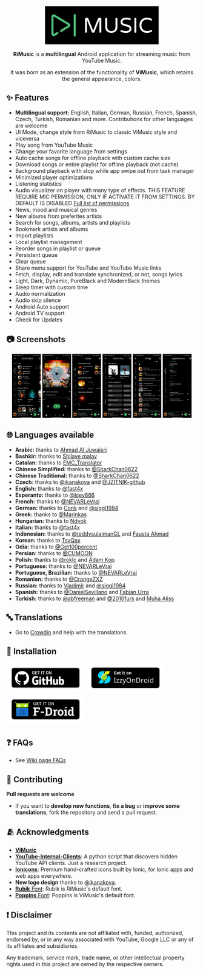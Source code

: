 <div align="center">
  <img src="./assets/design/app_logo.svg" width="300" height="100" />    
  <p><b>RiMusic</b> is a <b>multilingual</b> Android application for streaming music from YouTube Music.</p>
  <p>It was born as an extension of the functionality of <b>ViMusic</b>, which retains the general appearance, colors.</p>
</div>

## ✨ Features
- **Multilingual support:** English, Italian, German, Russian, French, Spanish, Czech, Turkish, Romanian and more. Contributions for other languages are welcome
- UI Mode, change style from RiMusic to classic ViMusic style and viceversa
- Play song from YouTube Music
- Change your favorite language from settings
- Auto cache songs for offline playback with custom cache size
- Download songs or entire playlist for offline playback (not cache) 
- Background playback with stop while app swipe out from task manager
- Minimized player optimizations
- Listening statistics
- Audio visualizer on player with many type of effects. THIS FEATURE REQUIRE MIC PERMISSION, ONLY IF ACTIVATE IT FROM SETTINGS. BY DEFAULT IS DISABLED [Full list of permissions](https://github.com/fast4x/RiMusic/wiki/FAQs#-what-permissions-are-used)
- News, mood and musical genres
- New albums from preferites artists
- Search for songs, albums, artists and playlists
- Bookmark artists and albums
- Import playlists
- Local playlist management
- Reorder songs in playlist or queue
- Persistent queue
- Clear queue
- Share menu support for YouTube and YouTube Music links
- Fetch, display, edit and translate synchronized, or not, songs lyrics
- Light, Dark, Dynamic, PureBlack and ModernBack themes
- Sleep timer with custom time
- Audio normalization
- Audio skip silence
- Android Auto support
- Android TV support
- Check for Updates

## 📷 Screenshots
<div align="center">
  <img src="./fastlane/metadata/android/en-US/images/phoneScreenshots/1.jpg" width="15%" />
  <img src="./fastlane/metadata/android/en-US/images/phoneScreenshots/2.jpg" width="15%" />
  <img src="./fastlane/metadata/android/en-US/images/phoneScreenshots/3.jpg" width="15%" />
  <img src="./fastlane/metadata/android/en-US/images/phoneScreenshots/4.jpg" width="15%" />
  <img src="./fastlane/metadata/android/en-US/images/phoneScreenshots/5.jpg" width="15%" />
  <img src="./fastlane/metadata/android/en-US/images/phoneScreenshots/6.jpg" width="15%" />
</div>

## 🌐 Languages available
- **Arabic:** thanks to [Ahmad Al Juwaisri](https://crowdin.com/profile/juwaisri)
- **Bashkir:** thanks to [Shilave malay](https://crowdin.com/profile/Bash.boy)
- **Catalan:** thanks to [EMC_Translator](https://crowdin.com/profile/EMC_Translator)
- **Chinese Simplified:** thanks to [@SharkChan0622](https://github.com/SharkChan0622)
- **Chinese Traditional:** thanks to [@SharkChan0622](https://github.com/SharkChan0622)
- **Czech:** thanks to [@ikanakova](https://github.com/ikanakova) and [@JZITNIK-github](https://github.com/JZITNIK-github)
- **English:** thanks to [@fast4x](https://github.com/fast4x)
- **Esperanto:** thanks to [@kjev666](https://github.com/kjev666)
- **French:** thanks to [@NEVARLeVrai](https://github.com/NEVARLeVrai)
- **German:** thanks to [Conk](https://crowdin.com/profile/conk) and [@siggi1984](https://github.com/siggi1984)
- **Greek:** thanks to [@Marinkas](https://github.com/Marinkas)
- **Hungarìan:** thanks to [Ndvok](https://crowdin.com/profile/ndvok)
- **Italian:** thanks to [@fast4x](https://github.com/fast4x)
- **Indonesian:** thanks to [@teddysulaimanGL](https://github.com/teddysulaimanGL) and [Fausta Ahmad](https://crowdin.com/profile/faustaahmad)  
- **Korean:** thanks to [TsyQax](https://crowdin.com/profile/TsyQax)
- **Odia:** thanks to [@Get100percent](https://github.com/Get100percent)
- **Persian:** thanks to [@CUMOON](https://github.com/CUMOON)
- **Polish:** thanks to [@roklc](https://github.com/roklc) and [Adam Kop](https://crowdin.com/profile/damianadam000)
- **Portuguese:** thanks to [@NEVARLeVrai](https://github.com/NEVARLeVrai)
- **Portuguese, Brazilian:** thanks to [@NEVARLeVrai](https://github.com/NEVARLeVrai)
- **Romanian:** thanks to [@OrangeZXZ](https://github.com/OrangeZxZ)
- **Russian:** thanks to [Vladimir](https://crowdin.com/profile/vladimir15426) and [@siggi1984](https://github.com/siggi1984)
- **Spanish:** thanks to [@DanielSevillano](https://github.com/DanielSevillano) and [Fabian Urra](https://crowdin.com/profile/nsagcl)
- **Turkish:** thanks to [@abfreeman](https://github.com/abfreeman) and [@2010furs](https://github.com/2010furs) and [Muha Aliss](https://crowdin.com/profile/muhaaliss)


## 🔤 Translations
- Go to [Crowdin](https://crowdin.com/project/rimusic/invite?h=73f0e6b64be1c64a8aebd467d286cf851925330) and help with the translations.

## 📲 Installation
[<img src="./assets/images/getItGithub.png" alt="GitHub" height="80">](https://github.com/fast4x/RiMusic/releases/latest)
[<img src="./assets/images/getItIzzyOnDroid.png" alt="IzzyOnDroid" height="80">](https://apt.izzysoft.de/fdroid/index/apk/it.fast4x.rimusic/)
[<img src="./assets/images/getItf-droid.png" alt="F-Droid" height="80">](https://f-droid.org/it/packages/it.fast4x.rimusic/)

## ❓ FAQs
- See [Wiki page FAQs](https://github.com/fast4x/RiMusic/wiki/FAQs)

## 🤝 Contributing
**Pull requests are welcome**
- If you want to **develop new functions**, **fix a bug** or **improve some translations**, fork the repository and send a pull request.

## 🫂 Acknowledgments
- [**ViMusic**](https://github.com/vfsfitvnm/ViMusic)
- [**YouTube-Internal-Clients**](https://github.com/zerodytrash/YouTube-Internal-Clients): A python script that discovers hidden YouTube API clients. Just a research project.
- [**Ionicons**](https://github.com/ionic-team/ionicons): Premium hand-crafted icons built by Ionic, for Ionic apps and web apps everywhere.
- **New logo design** thanks to [@ikanakova](https://github.com/ikanakova).
- [**Rubik** Font](https://fonts.google.com/specimen/Rubik): Rubik is RiMusic's default font.
- [**Poppins** Font](https://fonts.google.com/specimen/Poppins): Poppins is ViMusic's default font.

## ❗ Disclaimer
This project and its contents are not affiliated with, funded, authorized, endorsed by, or in any way associated with YouTube, Google LLC or any of its affiliates and subsidiaries.

Any trademark, service mark, trade name, or other intellectual property rights used in this project are owned by the respective owners.
